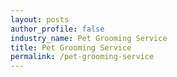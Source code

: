 ```yaml
---
layout: posts 
author_profile: false 
industry_name: Pet Grooming Service
title: Pet Grooming Service
permalink: /pet-grooming-service
---
```

